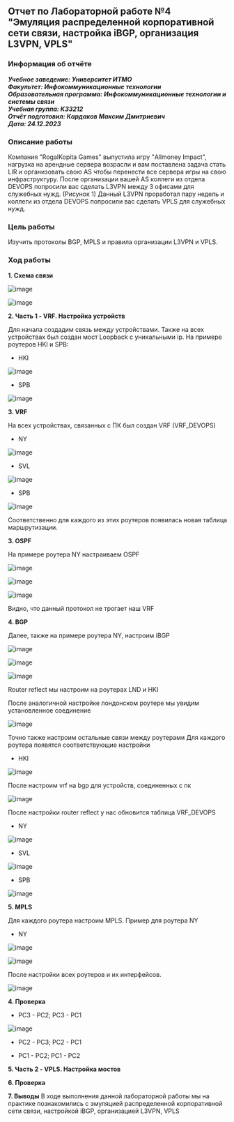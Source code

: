## Отчет по Лабораторной работе №4 <br> "Эмуляция распределенной корпоративной сети связи, настройка iBGP, организация L3VPN, VPLS"
### Информация об отчёте

***Учебное заведение: Университет ИТМО***  
***Факультет: Инфокоммуникационные технологии***  
***Образовательная программа: Инфокоммуникационные технологии и системы связи***  
***Учебная группа: K33212***  
***Отчёт подготовил: Кардаков Максим Дмитриевич***  
***Дата: 24.12.2023***  

### Описание работы  

Компания "RogaIKopita Games" выпустила игру "Allmoney Impact", нагрузка на арендные сервера возрасли и вам поставлена задача стать LIR и организовать свою AS чтобы перенести все сервера игры на свою инфраструктуру. После организации вашей AS коллеги из отдела DEVOPS попросили вас сделать L3VPN между 3 офисами для служебных нужд. (Рисунок 1) Данный L3VPN проработал пару недель и коллеги из отдела DEVOPS попросили вас сделать VPLS для служебных нужд.

### Цель работы  

Изучить протоколы BGP, MPLS и правила организации L3VPN и VPLS.

### Ход работы  

**1. Схема связи** </br>

![image](https://github.com/shuNya19/2023_2024-introduction_in_routing-k33212-kardakov-m-d/assets/66511121/9093fbf1-b0b9-4ba3-9581-2d9eefac0e25)

![image](https://github.com/shuNya19/2023_2024-introduction_in_routing-k33212-kardakov-m-d/assets/66511121/57b7e9f6-debd-483c-adff-285212299693)

**2. Часть 1 - VRF. Настройка устройств**

Для начала создадим связь между устройствами. Также на всех устройствах был создан мост Loopback с уникальными ip. На примере роутеров HKI и SPB:

* HKI

![image](https://github.com/shuNya19/2023_2024-introduction_in_routing-k33212-kardakov-m-d/assets/66511121/3b7c5400-ce17-4aa0-8cc0-cfb94b8b90f6)

* SPB

![image](https://github.com/shuNya19/2023_2024-introduction_in_routing-k33212-kardakov-m-d/assets/66511121/e70aefed-490a-4961-a528-a7f16820ba77)



**3. VRF** </br>

На всех устройствах, связанных с ПК был создан VRF (VRF_DEVOPS)

* NY

![image](https://github.com/shuNya19/2023_2024-introduction_in_routing-k33212-kardakov-m-d/assets/66511121/3687929b-80d8-47d4-b823-17d30fc1a623)

* SVL

![image](https://github.com/shuNya19/2023_2024-introduction_in_routing-k33212-kardakov-m-d/assets/66511121/eba2bfe5-634e-4a32-b072-e3bb0518e018)

* SPB

![image](https://github.com/shuNya19/2023_2024-introduction_in_routing-k33212-kardakov-m-d/assets/66511121/26e307a4-be8c-49be-a33f-ba1005de6a06)


Соответственно для каждого из этих роутеров появилась новая таблица маршрутизации.

**3. OSPF** </br>

На примере роутера NY настраиваем OSPF

![image](https://github.com/shuNya19/2023_2024-introduction_in_routing-k33212-kardakov-m-d/assets/66511121/e6013ae1-f443-4258-a6c3-c4d8b356cd47)


![image](https://github.com/shuNya19/2023_2024-introduction_in_routing-k33212-kardakov-m-d/assets/66511121/aa8f7b5e-41dd-4964-bfc1-adb17814834d)


![image](https://github.com/shuNya19/2023_2024-introduction_in_routing-k33212-kardakov-m-d/assets/66511121/f451d52e-2377-4d9c-b4f5-1dfeba60913d)

Видно, что данный протокол не трогает наш VRF

**4. BGP** </br>

Далее, также на примере роутера NY, настроим iBGP

![image](https://github.com/shuNya19/2023_2024-introduction_in_routing-k33212-kardakov-m-d/assets/66511121/7fb291d6-066e-4562-89e2-1532efbf936b)

![image](https://github.com/shuNya19/2023_2024-introduction_in_routing-k33212-kardakov-m-d/assets/66511121/2b567f4c-28e0-4cc0-be24-aec2721bb716)

![image](https://github.com/shuNya19/2023_2024-introduction_in_routing-k33212-kardakov-m-d/assets/66511121/ca1bd0ac-844e-46a9-81fc-851d862cd7e3)

Router reflect мы настроим на роутерах LND и HKI 

После аналогичной настройке лондонском роутере мы увидим установленное соединение

![image](https://github.com/shuNya19/2023_2024-introduction_in_routing-k33212-kardakov-m-d/assets/66511121/2a92795c-52af-458e-be49-9bd088375162)

Точно также настроим остальные связи между роутерами
Для каждого роутера появятся соответствующие настройки

* HKI

![image](https://github.com/shuNya19/2023_2024-introduction_in_routing-k33212-kardakov-m-d/assets/66511121/16eca438-4e5f-465f-8476-ac964141daa1)

После настроим vrf на bgp для устройств, соединенных с пк

![image](https://github.com/shuNya19/2023_2024-introduction_in_routing-k33212-kardakov-m-d/assets/66511121/a67be009-ac7c-4e99-99f3-93757df4cf5a)

После настройки router reflect у нас обновится таблица VRF_DEVOPS

* NY

![image](https://github.com/shuNya19/2023_2024-introduction_in_routing-k33212-kardakov-m-d/assets/66511121/a5ffb79a-aa10-4895-b112-c753b7e6c15b)

* SVL

![image](https://github.com/shuNya19/2023_2024-introduction_in_routing-k33212-kardakov-m-d/assets/66511121/81e8f2f0-9c6c-4d15-aaf0-19da3d2bda9a)


* SPB

![image](https://github.com/shuNya19/2023_2024-introduction_in_routing-k33212-kardakov-m-d/assets/66511121/f9acc769-fc50-4d77-86a9-37897b5f96f9)


**5. MPLS** </br>

Для каждого роутера настроим MPLS. Пример для роутера NY

* NY

![image](https://github.com/shuNya19/2023_2024-introduction_in_routing-k33212-kardakov-m-d/assets/66511121/723a3a0a-a20f-4e9f-a1cf-ed2e26db8b2a)


![image](https://github.com/shuNya19/2023_2024-introduction_in_routing-k33212-kardakov-m-d/assets/66511121/e0d59389-129a-4f02-b5d9-3f791816030f)


После настройки всех роутеров и их интерфейсов.

![image](https://github.com/shuNya19/2023_2024-introduction_in_routing-k33212-kardakov-m-d/assets/66511121/da18da65-2582-4a60-80de-7b6d53b75ce9)


**4. Проверка** </br>

* PC3 - PC2; PC3 - PC1

![image](https://github.com/shuNya19/2023_2024-introduction_in_routing-k33212-kardakov-m-d/assets/66511121/a3329f48-08ec-4b77-8e62-4c216ab0506b)


* PC2 - PC3; PC2 - PC1

* PC1 - PC2; PC1 - PC2

**5. Часть 2 - VPLS. Настройка мостов**</br>

**6. Проверка** </br>

**7. Выводы**
В ходе выполнения данной лабораторной работы мы на практике познакомились c эмуляцией распределенной корпоративной сети связи, настройкой iBGP, организацией L3VPN, VPLS
